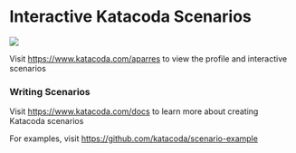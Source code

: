 # Interactive Katacoda Scenarios

[![](http://shields.katacoda.com/katacoda/aparres/count.svg)](https://www.katacoda.com/aparres "Get your profile on Katacoda.com")

Visit https://www.katacoda.com/aparres to view the profile and interactive scenarios

### Writing Scenarios
Visit https://www.katacoda.com/docs to learn more about creating Katacoda scenarios

For examples, visit https://github.com/katacoda/scenario-example

